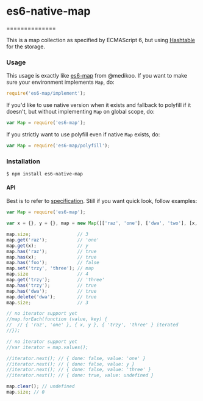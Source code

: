 # es6-native-map
==============

This is a map collection as specified by ECMAScript 6, but using [Hashtable](https://www.npmjs.org/package/hashtable) for the storage.

### Usage

This usage is exactly like [es6-map](https://github.com/medikoo/es6-map) from @medikoo. If you want to make sure your environment implements `Map`, do:

```javascript
require('es6-map/implement');
```

If you'd like to use native version when it exists and fallback to polyfill if it doesn't, but without implementing `Map` on global scope, do:

```javascript
var Map = require('es6-map');
```

If you strictly want to use polyfill even if native `Map` exists, do:

```javascript
var Map = require('es6-map/polyfill');
```

### Installation

	$ npm install es6-native-map
#### API

Best is to refer to [specification](http://people.mozilla.org/~jorendorff/es6-draft.html#sec-map-objects). Still if you want quick look, follow examples:

```javascript
var Map = require('es6-map');

var x = {}, y = {}, map = new Map([['raz', 'one'], ['dwa', 'two'], [x, y]]);

map.size;                 // 3
map.get('raz');           // 'one'
map.get(x);               // y
map.has('raz');           // true
map.has(x);               // true
map.has('foo');           // false
map.set('trzy', 'three'); // map
map.size                  // 4
map.get('trzy');          // 'three'
map.has('trzy');          // true
map.has('dwa');           // true
map.delete('dwa');        // true
map.size;                 // 3

// no iterator support yet
//map.forEach(function (value, key) {
//  // { 'raz', 'one' }, { x, y }, { 'trzy', 'three' } iterated
//});

// no iterator support yet
//var iterator = map.values();

//iterator.next(); // { done: false, value: 'one' }
//iterator.next(); // { done: false, value: y }
//iterator.next(); // { done: false, value: 'three' }
//iterator.next(); // { done: true, value: undefined }

map.clear(); // undefined
map.size; // 0
```
